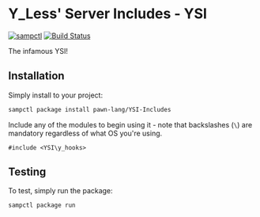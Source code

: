 # Y_Less' Server Includes - YSI

[![sampctl](https://shields.southcla.ws/badge/sampctl-YSI--Includes-2f2f2f.svg)](https://github.com/pawn-lang/YSI-Includes)
[![Build Status](https://travis-ci.org/Southclaws/YSI-Includes.svg?branch=5.x)](https://travis-ci.org/Southclaws/YSI-Includes)

The infamous YSI!

## Installation

Simply install to your project:

```bash
sampctl package install pawn-lang/YSI-Includes
```

Include any of the modules to begin using it - note that backslashes (`\`) are
mandatory regardless of what OS you're using.

```pawn
#include <YSI\y_hooks>
```

## Testing

To test, simply run the package:

```bash
sampctl package run
```
